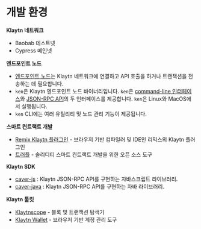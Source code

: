 # 개발 환경

**Klaytn 네트워크**

* Baobab 테스트넷
* Cypress 메인넷

**엔드포인트 노드**

* [엔드포인트 노드](../node/endpoint-node/)는 Klaytn 네트워크에 연결하고 API 호출을 하거나 트랜잭션을 전송하는 데 필요합니다.
* `ken`은 Klaytn 엔드포인트 노드 바이너리입니다. `ken`은 [command-line 인터페이스](../node/endpoint-node/ken-cli-commands.md)와 [JSON-RPC API](../dapp/json-rpc/)의 두 인터페이스를 제공합니다. `ken`은 Linux와 MacOS에서 실행됩니다.
* `ken` CLI에는 여러 유틸리티 및 노드 관리 기능이 제공됩니다.

**스마트 컨트랙트 개발**

* [Remix Klaytn 플러그인](https://ide.klaytn.foundation) - 브라우저 기반 컴파일러 및 IDE인 리믹스의 Klaytn 플러그인
* [트러플](https://github.com/trufflesuite/truffle) - 솔리디티 스마트 컨트랙트 개발을 위한 오픈 소스 도구

**Klaytn SDK**

* [caver-js](../dapp/sdk/caver-js/) : Klaytn JSON-RPC API를 구현하는 자바스크립트 라이브러리.
* [caver-java](../dapp/sdk/caver-java/) : Klaytn JSON-RPC API를 구현하는 자바 라이브러리.

**Klaytn 툴킷**

* [Klaytnscope](https://scope.klaytn.com/) - 블록 및 트랜잭션 탐색기
* [Klaytn Wallet](https://wallet.klaytn.com/) - 브라우저 기반 계정 관리 도구
